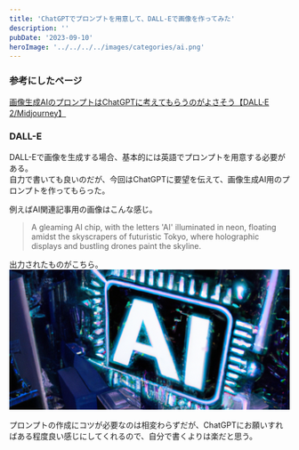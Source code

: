 ```yaml
---
title: 'ChatGPTでプロンプトを用意して、DALL-Eで画像を作ってみた'
description: ''
pubDate: '2023-09-10'
heroImage: '../../../../images/categories/ai.png'
---
```


### 参考にしたページ

[画像生成AIのプロンプトはChatGPTに考えてもらうのがよさそう【DALL·E 2/Midjourney】](https://note.com/keitomatsuri/n/na4a07649c985)

### DALL-E

DALL-Eで画像を生成する場合、基本的には英語でプロンプトを用意する必要がある。  
自力で書いても良いのだが、今回はChatGPTに要望を伝えて、画像生成AI用のプロンプトを作ってもらった。

例えばAI関連記事用の画像はこんな感じ。

> A gleaming AI chip, with the letters 'AI' illuminated in neon, floating amidst the skyscrapers of futuristic Tokyo, where holographic displays and bustling drones paint the skyline.

出力されたものがこちら。
![](../../../../images/categories/ai.png)

プロンプトの作成にコツが必要なのは相変わらずだが、ChatGPTにお願いすればある程度良い感じにしてくれるので、自分で書くよりは楽だと思う。
